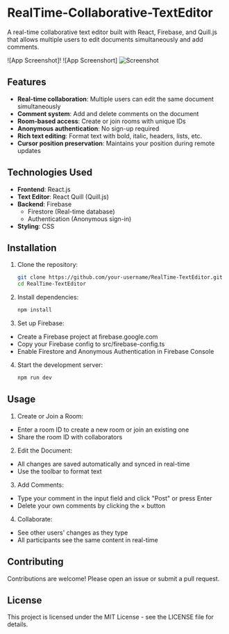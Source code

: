 # RealTime-Collaborative-TextEditor

A real-time collaborative text editor built with React, Firebase, and Quill.js that allows multiple users to edit documents simultaneously and add comments.

![App Screenshot]!
![App Screenshort] ![Screenshot](https://github.com/user-attachments/assets/6d20ba43-6fa6-461b-a064-bd5fc4a02145)

## Features

- **Real-time collaboration**: Multiple users can edit the same document simultaneously
- **Comment system**: Add and delete comments on the document
- **Room-based access**: Create or join rooms with unique IDs
- **Anonymous authentication**: No sign-up required
- **Rich text editing**: Format text with bold, italic, headers, lists, etc.
- **Cursor position preservation**: Maintains your position during remote updates

## Technologies Used

- **Frontend**: React.js
- **Text Editor**: React Quill (Quill.js)
- **Backend**: Firebase
  - Firestore (Real-time database)
  - Authentication (Anonymous sign-in)
- **Styling**: CSS

## Installation

1. Clone the repository:
   ```bash
   git clone https://github.com/your-username/RealTime-TextEditor.git
   cd RealTime-TextEditor
   ```
2. Install dependencies:
   ```bash
   npm install
   ```
3. Set up Firebase:

- Create a Firebase project at firebase.google.com
- Copy your Firebase config to src/firebase-config.ts
- Enable Firestore and Anonymous Authentication in Firebase Console

4. Start the development server:
   ```bash
   npm run dev
   ```

## Usage

1. Create or Join a Room:

- Enter a room ID to create a new room or join an existing one
- Share the room ID with collaborators

2. Edit the Document:

- All changes are saved automatically and synced in real-time
- Use the toolbar to format text

3. Add Comments:

- Type your comment in the input field and click "Post" or press Enter
- Delete your own comments by clicking the × button

4. Collaborate:

- See other users' changes as they type
- All participants see the same content in real-time

## Contributing

Contributions are welcome! Please open an issue or submit a pull request.

## License

This project is licensed under the MIT License - see the LICENSE file for details.
